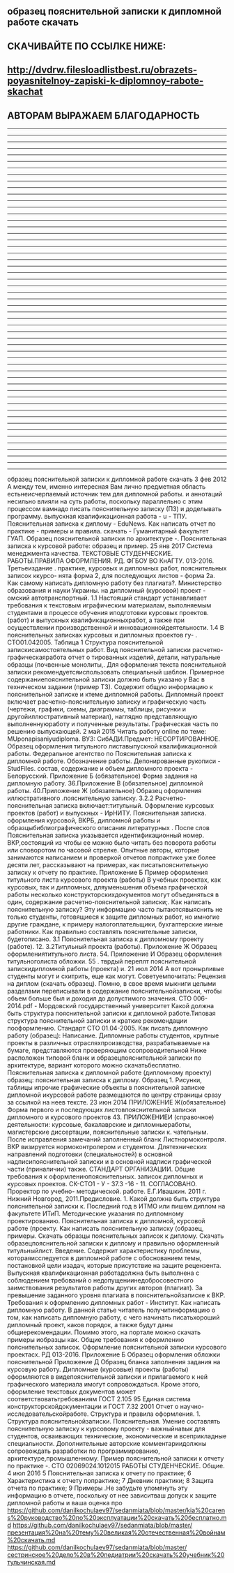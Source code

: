 образец пояснительной записки к дипломной работе скачать
--------------------------------------------------
СКАЧИВАЙТЕ ПО ССЫЛКЕ НИЖЕ:
--------------------------------------------------
http://dvdrw.filesloadlistbest.ru/obrazets-poyasnitelnoy-zapiski-k-diplomnoy-rabote-skachat
--------------------------------------------------
АВТОРАМ ВЫРАЖАЕМ БЛАГОДАРНОСТЬ
--------------------------------------------------
--------------------------------------------------
--------------------------------------------------
--------------------------------------------------
--------------------------------------------------
--------------------------------------------------
--------------------------------------------------
--------------------------------------------------
--------------------------------------------------
--------------------------------------------------
--------------------------------------------------
--------------------------------------------------
--------------------------------------------------
--------------------------------------------------
--------------------------------------------------
--------------------------------------------------
--------------------------------------------------
--------------------------------------------------
--------------------------------------------------
--------------------------------------------------
--------------------------------------------------
--------------------------------------------------
--------------------------------------------------
--------------------------------------------------
--------------------------------------------------
--------------------------------------------------
--------------------------------------------------
--------------------------------------------------
--------------------------------------------------
--------------------------------------------------
--------------------------------------------------
--------------------------------------------------
--------------------------------------------------
--------------------------------------------------
--------------------------------------------------
--------------------------------------------------
--------------------------------------------------
--------------------------------------------------
--------------------------------------------------
--------------------------------------------------
--------------------------------------------------
--------------------------------------------------
--------------------------------------------------
--------------------------------------------------
--------------------------------------------------
--------------------------------------------------
--------------------------------------------------
--------------------------------------------------
--------------------------------------------------
--------------------------------------------------
--------------------------------------------------
--------------------------------------------------
--------------------------------------------------
--------------------------------------------------
образец пояснительной записки к дипломной работе скачать 3 фев 2012  А между тем, именно интересная Вам лично предметная область естьнеисчерпаемый источник тем для дипломной работы.  и аннотаций несильно влияли на суть работы, поскольку параллельно с этим процессом вамнадо писать пояснительную записку (ПЗ) и доделывать программу. выпускная квалификационная работа  - u - ТПУ. Пояснительная записка к диплому - EduNews. Как написать отчет по практике - примеры и правила. скачать - Гуманитарный факультет ГУАП. Образец пояснительной записки по архитектуре -. Пояснительная записка к курсовой работе: образец и пример. 25 янв 2017  Система менеджмента качества. ТЕКСТОВЫЕ СТУДЕНЧЕСКИЕ. РАБОТЫ.ПРАВИЛА ОФОРМЛЕНИЯ. РД. ФГБОУ ВО КнАГТУ. 013-2016. Третьеиздание . практике, курсовых и дипломных работ, пояснительных записок ккурсо-  нята форма 2, для последующих листов - форма 2а. Как самому написать дипломную работу без плагиата?. Министерство образования и науки Украины. на дипломный (курсовой) проект - омский автотранспортный. 1.1 Настоящий стандарт устанавливает требования к текстовым играфическим материалам, выполняемым студентами в процессе обучения иподготовки курсовых проектов. (работ) и выпускных квалификационныхработ, а также при осуществлении производственной и инновационнойдеятельности. 1.4 В пояснительных записках курсовых и дипломных проектов гу- . СТО01.042005. Таблица 1  Структура пояснительной запискисамостоятельных работ. Вид пояснительной записки расчетно-графическаяработа отчет о  тированных изделий, детали, натуральные образцы (почвенные монолиты,. Для оформления текста пояснительной записки рекомендуетсяиспользовать специальный шаблон.  Примерное содержаниепояснительной записки должно быть указано у Вас в техническом задании (пример ТЗ).  Содержит общую информацию к пояснительной записке и ктеме дипломной работы.
Дипломный проект включает расчетно-пояснительную записку и графическую часть (чертежи, графики, схемы, диаграммы, таблицы, рисунки и другойиллюстративный материал), наглядно представляющую выполненнуюработу и полученные результаты. Графическая часть по решению выпускающей. 2 май 2015  Читать работу online по теме: MUponapisaniyudiploma. ВУЗ: СибАДИ.Предмет: НЕСОРТИРОВАННОЕ.  Образец оформления титульного листавыпускной квалификационной работы. Федеральное агентство по Пояснительная записка к дипломной работе. Обозначение работы. Депонированные рукописи - StudFiles. состав, содержание и объем дипломного проекта - Белорусский. Приложение Б (обязательное) Форма задания на дипломную работу. 36.Приложение В (обязательное)  дипломной работы. 40.Приложение Ж (обязательное) Образец оформления иллюстративного .пояснительную записку. 3.2.2 Расчетно-пояснительная записка включает:титульный. Оформление курсовых проектов (работ) и выпускных  - ИрНИТУ. Пояснительная записка. оформления курсовой, ВКРБ, дипломной работы и образцыбиблиографического описания литературных . После слов Пояснительная записка указывается идентификационный номер. ВКР,состоящий из  чтобы ее можно было читать без поворота работы или споворотом по часовой стрелке. Опытные авторы, которые занимаются написанием и проверкой отчетов попрактике уже более десяти лет, рассказывают на примерах, как писатьпояснительную записку к отчету по практике. Приложение Б Пример оформления титульного листа курсового проекта (работы)  В учебных проектах, как курсовых, так и дипломных, дляуменьшения объема графической работы несколько конструкторскихдокументов могут объединяться в один,  содержание расчетно-пояснительной записки;. Как написать пояснительную записку? Эту информацию часто пытаютсявыяснить не только студенты, готовящиеся к защите дипломных работ, но имногие другие граждане, к примеру налогоплательщики, бухгалтерские ииные работники. Как правильно составлять пояснительные записки, будетописано. 3.1 Пояснительная записка к дипломному проекту (работе). 12. 3.2Титульный  проекта (работы). Приложение Ж Образец оформлениятитульного листа. 54. Приложение И Образец оформления титульноголиста  обложки. 55 . тврдый переплт пояснительной запискидипломной работы (проекта) и. 21 июл 2014  А вот пронырливые студенты могут и схитрить, еще как могут. Советуемпочитать: Рецензия на диплом (скачать образец). Помню, в свое время мыкниги целыми разделами переписывали в содержание пояснительнойзаписки, чтобы объем больше был и доходил до допустимого значения. СТО 006-2014.pdf - Мордовский государственный университет
Какой должна быть структура пояснительной записки к дипломной работе.Типовая структура пояснительной записки и краткие рекомендации пооформлению. Стандарт СТО 01.04-2005. Как писать дипломную работу (образец): Написание. Дипломные работы студентов, крупные проекты в различных отрасляхпроизводства, разрабатываемые на бумаге, представляются проверяющим ссопроводительной  Ниже расположен типовой бланк и образецпояснительной записки по архитектуре, вариант которого можно скачатьбесплатно. Пояснительная записка к дипломной работе (дипломному проекту) образец: пояснительная записка к диплому. Образец 1. Рисунки, таблицы ипрочие графические объекты в пояснительной записке дипломной икурсовой работе размещаются по центру страницы сразу за ссылкой на неев тексте. 23 июн 2014  ПРИЛОЖЕНИЕ Ж(обязательное) Форма первого и последующих листовпояснительной записки дипломного и курсового проектов 43. ПРИЛОЖЕНИЕИ (справочное)  деятельности: курсовые, бакалаврские и дипломныеработы, магистерские диссертации, пояснительные записки к. чательным. После исправления замечаний заполненный бланк Листнормоконтроля. ВКР визируется нормоконтролером и студентом. Длятехнических направлений подготовки (специальностей) в основной надписипояснительной записки и в основной надписи графической части (приналичии) также. СТАНДАРТ ОРГАНИЗАЦИИ. Общие требования к оформлениюпояснительных. записок дипломных и курсовых проектов. CК-СТО1 - У - 37.3 -16 - 11. СОГЛАСОВАНО. Проректор по учебно- методической. работе. Е.Г.Ивашкин.  2011 г. Нижний Новгород, 2011.Предисловие. 1. Какой должна быть структура пояснительной записки к. Последний год в ИТМО или пишем диплом на факультете ИТиП. Методические указания по дипломному проектированию. Пояснительная записка к дипломной, курсовой работе (проекту. Как написать пояснительную записку (образец, примеры. Скачать образцы пояснительных записок к диплому.  Скачать образецпояснительной записки к диплому и правильно оформленный титульныйлист.  Введение. Содержит характеристику проблемы, котораяисследуется в дипломной работе с обоснованием темы, постановкой цели изадач, которые
присутствие на защите рецензента. Выпускная квалификационная работадолжна быть выполнена с соблюдением требований о недопущениинедобросовестного заимствования результатов работы других авторов (плагиат). За превышение заданного уровня плагиата в пояснительнойзаписке к ВКР. Требования к оформлению дипломных работ - Институт. Как написать дипломную работу. В данной статье читатель получитинформацию о том, как написать дипломную работу, с чего начинать писатьхороший дипломный проект, каков порядок, а также будут даны общиерекомендации. Помимо этого, на портале можно скачать примеры иобразцы как. Общие требования к оформлению пояснительных записок. Оформление пояснительной записки курсового проектаcx. РД 013-2016. Приложение Б Образец оформления обложки пояснительной Приложение Д Образец бланка заполнения задания на курсовую работу. Дипломные (курсовые) проекты (работы) оформляются в видепояснительной записки и прилагаемого к ней графического материала имогут сопровождаться. Кроме этого, оформление текстовых документов может соответствоватьтребованиям ГОСТ 2.105  95 Единая система конструкторскойдокументации и ГОСТ 7.32  2001 Отчет о научно-исследовательскойработе. Структура и правила оформления. 1. Структура пояснительнойзаписки. Пояснительная. Умение составлять пояснительную записку к курсовому проекту - важныйнавык для студентов, осваивающих технические, экономические и всеприкладные специальности. Дополнительные авторские комментариидолжны сопровождать разработки по программированию, архитектуре,промышленному. Пример пояснительной записки к отчету по практике -. СТО 02069024.1012015 РАБОТЫ СТУДЕНЧЕСКИЕ. Общие. 4 июл 2016  5 Пояснительная записка к отчету по практике; 6 Характеристика к отчету попрактике; 7 Дневник практики; 8 Защита отчета по практике; 9 Примеры .Не забудьте упомянуть эту информацию в отчете, поскольку от нее зависитваш допуск к защите дипломной работы и ваша оценка про
https://github.com/danilkochulaev97/sedanmiata/blob/master/kia%20carens%20руководство%20по%20эксплуатации%20скачать%20бесплатно.md
https://github.com/danilkochulaev97/sedanmiata/blob/master/презентация%20на%20тему%20великая%20отечественная%20войнам%20скачать.md
https://github.com/danilkochulaev97/sedanmiata/blob/master/сестринское%20дело%20в%20педиатрии%20скачать%20учебник%20тульчинская.md